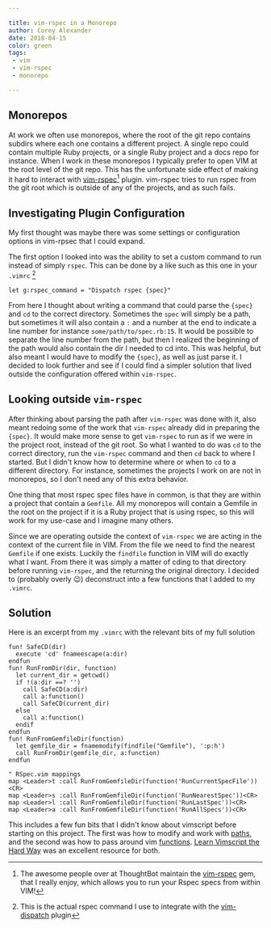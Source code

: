 ```yaml
---

title: vim-rspec in a Monorepo
author: Corey Alexander
date: 2018-04-15
color: green
tags:
 - vim
 - vim-rspec
 - monorepo

---
```


## Monorepos

At work we often use monorepos, where the root of the git repo contains subdirs where each one contains a different project. A single repo could contain multiple Ruby projects, or a single Ruby project and a docs repo for instance. When I work in these monorepos I typically prefer to open VIM at the root level of the git repo. This has the unfortunate side effect of making it hard to interact with [vim-rspec](https://github.com/thoughtbot/vim-rspec)[^1] plugin. vim-rspec tries to run rspec from the git root which is outside of any of the projects, and as such fails.

## Investigating Plugin Configuration

My first thought was maybe there was some settings or configuration options in vim-rpsec that I could expand.

The first option I looked into was the ability to set a custom command to run instead of simply `rspec`. This can be done by a like such as this one in your `.vimrc` [^2]

~~~ vimscript
let g:rspec_command = "Dispatch rspec {spec}"
~~~

From here I thought about writing a command that could parse the `{spec}` and `cd` to the correct directory. Sometimes the `spec` will simply be a path, but sometimes it will also contain a `:` and a number at the end to indicate a line number for instance `some/path/to/spec.rb:15`.
It would be possible to separate the line number from the path, but then I realized the beginning of the path would also contain the dir I needed to cd into. This was helpful, but also meant I would have to modify the `{spec}`, as well as just parse it. I decided to look further and see if I could find a simpler solution that lived outside the configuration offered within `vim-rspec`.

## Looking outside `vim-rspec`

After thinking about parsing the path after `vim-rspec` was done with it, also meant redoing some of the work that `vim-rspec` already did in preparing the `{spec}`. It would make more sense to get `vim-rspec` to run as if we were in the project root, instead of the git root. So what I wanted to do was `cd` to the correct directory, run the `vim-rspec` command and then `cd` back to where I started. But I didn't know how to determine where or when to `cd` to a different directory. For instance, sometimes the projects I work on are not in monorepos, so I don't need any of this extra behavior.

One thing that most rspec spec files have in common, is that they are within a project that contain a `Gemfile`. All my monorepos will contain a Gemfile in the root on the project if it is a Ruby project that is using rspec, so this will work for my use-case and I imagine many others.

Since we are operating outside the context of `vim-rspec` we are acting in the context of the current file in VIM. From the file we need to find the nearest `Gemfile` if one exists. Luckily the `findfile` function in VIM will do exactly what I want. From there it was simply a matter of cding to that directory before running `vim-rspec`, and the returning the original directory. I decided to (probably overly 😉) deconstruct into a few functions that I added to my `.vimrc`.

## Solution

Here is an excerpt from my `.vimrc` with the relevant bits of my full solution

~~~ vimscript
fun! SafeCD(dir)
  execute 'cd' fnameescape(a:dir)
endfun
fun! RunFromDir(dir, function)
  let current_dir = getcwd()
  if !(a:dir ==? '')
    call SafeCD(a:dir)
    call a:function()
    call SafeCD(current_dir)
  else
    call a:function()
  endif
endfun
fun! RunFromGemfileDir(function)
  let gemfile_dir = fnamemodify(findfile("Gemfile"), ':p:h')
  call RunFromDir(gemfile_dir, a:function)
endfun

" RSpec.vim mappings
map <Leader>t :call RunFromGemfileDir(function('RunCurrentSpecFile'))<CR>
map <Leader>s :call RunFromGemfileDir(function('RunNearestSpec'))<CR>
map <Leader>l :call RunFromGemfileDir(function('RunLastSpec'))<CR>
map <Leader>a :call RunFromGemfileDir(function('RunAllSpecs'))<CR>
~~~

This includes a few fun bits that I didn't know about vimscript before starting on this project. The first was how to modify and work with [paths](http://learnvimscriptthehardway.stevelosh.com/chapters/40.html), and the second was how to pass around vim [functions](http://learnvimscriptthehardway.stevelosh.com/chapters/39.html#functions-as-variables). [Learn Vimscript the Hard Way](http://learnvimscriptthehardway.stevelosh.com/) was an excellent resource for both.


[^1]: The awesome people over at ThoughtBot maintain the [vim-rspec](https://github.com/thoughtbot/vim-rspec) gem, that I really enjoy, which allows you to run your Rspec specs from within VIM!
[^2]: This is the actual rspec command I use to integrate with the [vim-dispatch](https://github.com/tpope/vim-dispatch) plugin
